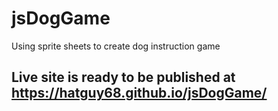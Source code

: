 # jsDogGame
Using sprite sheets to create dog instruction game

Live site is ready to be published at https://hatguy68.github.io/jsDogGame/
---
